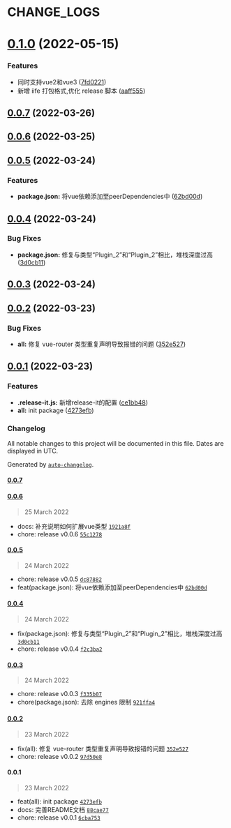 # CHANGE_LOGS

# [0.1.0](https://github.com/GOGOGOSIR/vue-umeng/compare/0.0.7...v0.1.0) (2022-05-15)


### Features

* 同时支持vue2和vue3 ([7fd0221](https://github.com/GOGOGOSIR/vue-umeng/commit/7fd02211fab11be10632b06092a69ff8ef6af3a8))
* 新增 iife 打包格式,优化 release 脚本 ([aaff555](https://github.com/GOGOGOSIR/vue-umeng/commit/aaff555f70a24f88493afc2520f6a24029777cbe))



## [0.0.7](https://github.com/GOGOGOSIR/vue-umeng/compare/0.0.6...0.0.7) (2022-03-26)



## [0.0.6](https://github.com/GOGOGOSIR/vue-umeng/compare/0.0.5...0.0.6) (2022-03-25)



## [0.0.5](https://github.com/GOGOGOSIR/vue-umeng/compare/0.0.4...0.0.5) (2022-03-24)


### Features

* **package.json:** 将vue依赖添加至peerDependencies中 ([62bd00d](https://github.com/GOGOGOSIR/vue-umeng/commit/62bd00de699401a64ce7d513efff38346c5b66fd))



## [0.0.4](https://github.com/GOGOGOSIR/vue-umeng/compare/0.0.3...0.0.4) (2022-03-24)


### Bug Fixes

* **package.json:** 修复与类型“Plugin_2”和“Plugin_2”相比，堆栈深度过高 ([3d0cb11](https://github.com/GOGOGOSIR/vue-umeng/commit/3d0cb11ecba7f4cce553deaffd95cb7ca85641e0))



## [0.0.3](https://github.com/GOGOGOSIR/vue-umeng/compare/0.0.2...0.0.3) (2022-03-24)



## [0.0.2](https://github.com/GOGOGOSIR/vue-umeng/compare/0.0.1...0.0.2) (2022-03-23)


### Bug Fixes

* **all:** 修复 vue-router 类型重复声明导致报错的问题 ([352e527](https://github.com/GOGOGOSIR/vue-umeng/commit/352e527b103388494f388e8824fa5ce40ecbbd62))



## [0.0.1](https://github.com/GOGOGOSIR/vue-umeng/compare/4273efba8de5c3e64b2e1bcccb2af1b67ca18e53...0.0.1) (2022-03-23)


### Features

* **.release-it.js:** 新增release-it的配置 ([ce1bb48](https://github.com/GOGOGOSIR/vue-umeng/commit/ce1bb48d42a41268c25e0d5c7052fd48244c0f11))
* **all:** init package ([4273efb](https://github.com/GOGOGOSIR/vue-umeng/commit/4273efba8de5c3e64b2e1bcccb2af1b67ca18e53))

### Changelog

All notable changes to this project will be documented in this file. Dates are displayed in UTC.

Generated by [`auto-changelog`](https://github.com/CookPete/auto-changelog).

#### [0.0.7](https://github.com/GOGOGOSIR/vue-umeng/compare/0.0.6...0.0.7)

#### [0.0.6](https://github.com/GOGOGOSIR/vue-umeng/compare/0.0.5...0.0.6)

> 25 March 2022

- docs: 补充说明如何扩展vue类型 [`1921a8f`](https://github.com/GOGOGOSIR/vue-umeng/commit/1921a8f37dcc79ae029ca6989c9792519e0b33f4)
- chore: release v0.0.6 [`55c1278`](https://github.com/GOGOGOSIR/vue-umeng/commit/55c1278ae1b0c41f2da008bce0f39ba67989991a)

#### [0.0.5](https://github.com/GOGOGOSIR/vue-umeng/compare/0.0.4...0.0.5)

> 24 March 2022

- chore: release v0.0.5 [`dc87882`](https://github.com/GOGOGOSIR/vue-umeng/commit/dc8788279523a8a28bd7b2d1a1b7881e00652402)
- feat(package.json): 将vue依赖添加至peerDependencies中 [`62bd00d`](https://github.com/GOGOGOSIR/vue-umeng/commit/62bd00de699401a64ce7d513efff38346c5b66fd)

#### [0.0.4](https://github.com/GOGOGOSIR/vue-umeng/compare/0.0.3...0.0.4)

> 24 March 2022

- fix(package.json): 修复与类型“Plugin_2”和“Plugin_2”相比，堆栈深度过高 [`3d0cb11`](https://github.com/GOGOGOSIR/vue-umeng/commit/3d0cb11ecba7f4cce553deaffd95cb7ca85641e0)
- chore: release v0.0.4 [`f2c3ba2`](https://github.com/GOGOGOSIR/vue-umeng/commit/f2c3ba26ab3936e2be5006982a530bae4183e03a)

#### [0.0.3](https://github.com/GOGOGOSIR/vue-umeng/compare/0.0.2...0.0.3)

> 24 March 2022

- chore: release v0.0.3 [`f335b07`](https://github.com/GOGOGOSIR/vue-umeng/commit/f335b07fd17dfaf33a057585a3580be4d2e43360)
- chore(package.json): 去除 engines 限制 [`921ffa4`](https://github.com/GOGOGOSIR/vue-umeng/commit/921ffa48e5ec56eca35199c8330096ecad73ff81)

#### [0.0.2](https://github.com/GOGOGOSIR/vue-umeng/compare/0.0.1...0.0.2)

> 23 March 2022

- fix(all): 修复 vue-router 类型重复声明导致报错的问题 [`352e527`](https://github.com/GOGOGOSIR/vue-umeng/commit/352e527b103388494f388e8824fa5ce40ecbbd62)
- chore: release v0.0.2 [`97d50e8`](https://github.com/GOGOGOSIR/vue-umeng/commit/97d50e8eb65b7635d2548aaf6896e8951ad5d23a)

#### 0.0.1

> 23 March 2022

- feat(all): init package [`4273efb`](https://github.com/GOGOGOSIR/vue-umeng/commit/4273efba8de5c3e64b2e1bcccb2af1b67ca18e53)
- docs: 完善README文档 [`88cae77`](https://github.com/GOGOGOSIR/vue-umeng/commit/88cae7747acd3cfb9969b5c75e48d26ea5c78d2d)
- chore: release v0.0.1 [`6cba753`](https://github.com/GOGOGOSIR/vue-umeng/commit/6cba753c56f6629ea2bb3bc4da66febcec82495a)